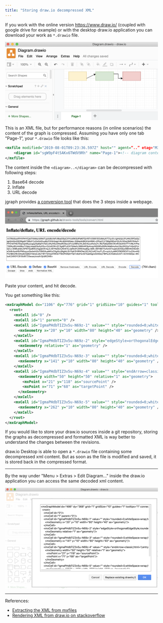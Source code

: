 ```yaml
---
title: "Storing draw.io decompressed XML"
---
```


If you work with the online version https://www.draw.io/ (coupled with google drive for example) or with the desktop draw.io application you can download your work as `*.drawio` file.

![draw.io Desktop](/images/2019-08-01-drawio-desktop.png)

This is an XML file, but for performance reasons (in online scenarios) the content of the graph is compressed.
Assuming you have only one tab "Page-1”, your `*.drawio` file looks like this:

```xml
<mxfile modified="2019-08-01T09:23:36.597Z" host="" agent=“..” etag="M34yXdgxU2q9AoIo9Xkg" version="10.9.5" type="device">
    <diagram id="sgW9pF4t5AKx6TWdV9Rh" name="Page-1"><!-- diagram content here --></diagram>
</mxfile>
```

The content inside the `<diagram>..</diagram>` can be decompressed with following steps:

1.	Base64 decode
2.	Inflate
3.	URL decode

jgraph provides [a conversion tool](https://jgraph.github.io/drawio-tools/tools/convert.html) that does the 3 steps inside a webpage.

![Conversion tool to decompress draw.io xml](/images/2019-08-01-drawio-conversion-tool.png)

Paste your content, and hit decode.

You get something like this:

```xml
<mxGraphModel dx="1106" dy="776" grid="1" gridSize="10" guides="1" tooltips="1" connect="1" arrows="1" fold="1" page="1" pageScale="1" pageWidth="413" pageHeight="583" math="0" shadow="0">
  <root>
    <mxCell id="0" />
    <mxCell id="1" parent="0" />
    <mxCell id="IgmaPHdbTIZ3v5u-N69z-1" value="" style="rounded=0;whiteSpace=wrap;html=1;fillColor=#fff2cc;strokeColor=#d6b656;" vertex="1" parent="1">
      <mxGeometry x="20" y="10" width="80" height="40" as="geometry" />
    </mxCell>
    <mxCell id="IgmaPHdbTIZ3v5u-N69z-2" style="edgeStyle=orthogonalEdgeStyle;rounded=0;orthogonalLoop=1;jettySize=auto;html=1;exitX=1;exitY=0.25;exitDx=0;exitDy=0;entryX=0;entryY=0.75;entryDx=0;entryDy=0;" edge="1" parent="1" source="IgmaPHdbTIZ3v5u-N69z-3" target="IgmaPHdbTIZ3v5u-N69z-5">
      <mxGeometry relative="1" as="geometry" />
    </mxCell>
    <mxCell id="IgmaPHdbTIZ3v5u-N69z-3" value="" style="rounded=0;whiteSpace=wrap;html=1;fillColor=#d5e8d4;strokeColor=#82b366;" vertex="1" parent="1">
      <mxGeometry x="141" y="10" width="80" height="40" as="geometry" />
    </mxCell>
    <mxCell id="IgmaPHdbTIZ3v5u-N69z-4" value="" style="endArrow=classic;html=1;entryX=0;entryY=0.25;entryDx=0;entryDy=0;exitX=1;exitY=0.75;exitDx=0;exitDy=0;" edge="1" parent="1" source="IgmaPHdbTIZ3v5u-N69z-1" target="IgmaPHdbTIZ3v5u-N69z-3">
      <mxGeometry width="50" height="50" relative="1" as="geometry">
        <mxPoint x="21" y="118" as="sourcePoint" />
        <mxPoint x="71" y="68" as="targetPoint" />
      </mxGeometry>
    </mxCell>
    <mxCell id="IgmaPHdbTIZ3v5u-N69z-5" value="" style="rounded=0;whiteSpace=wrap;html=1;fillColor=#f8cecc;strokeColor=#b85450;" vertex="1" parent="1">
      <mxGeometry x="262" y="10" width="80" height="40" as="geometry" />
    </mxCell>
  </root>
</mxGraphModel>
```

If you would like to store your draw.io sources inside a git repository, storing the graphs as decompressed and formatted XML is way better to understand the changes between the revisions.

draw.io Desktop is able to open a `*.drawio` file containing some decompressed xml content.
But as soon as the file is modified and saved, it is stored back in the compressed format.

---

By the way under "Menu > Extras > Edit Diagram…" inside the draw.io application you can access the same decoded xml content.

![Edit Diagram to see the xml sources in draw.io](/images/2019-08-01-drawio-edit-diagram.png)

---

References:

* [Extracting the XML from mxfiles](https://about.draw.io/extracting-the-xml-from-mxfiles/)
* [Rendering XML from draw.io on stackoverflow](https://stackoverflow.com/a/35322632/91497)

